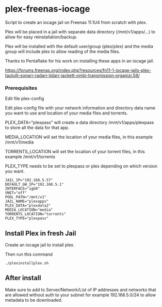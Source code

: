 # plex-freenas-iocage

Script to create an iocage jail on Freenas 11.1U4 from scratch with plex.

Plex will be placed in a jail with separate data directory (/mnt/v1/apps/...) to allow for easy reinstallation/backup.

Plex will be installed with the default user/group (plex/plex) and the media group will include plex to allow reading of the media files.

Thanks to Pentaflake for his work on installing these apps in an iocage jail.

https://forums.freenas.org/index.php?resources/fn11-1-iocage-jails-plex-tautulli-sonarr-radarr-lidarr-jackett-ombi-transmission-organizr.58/

### Prerequisites
Edit file plex-config

Edit plex-config file with your network information and directory data name you want to use and location of your media files and torrents.

PLEX_DATA="plexpass" will create a data directory /mnt/v1/apps/plexpass to store all the data for that app.

MEDIA_LOCATION will set the location of your media files, in this example /mnt/v1/media

TORRENTS_LOCATION will set the location of your torrent files, in this example /mnt/v1/torrents

PLEX_TYPE needs to be set to plexpass or plex depending on which version you want.


```
JAIL_IP="192.168.5.57"
DEFAULT_GW_IP="192.168.5.1"
INTERFACE="igb0"
VNET="off"
POOL_PATH="/mnt/v1"
JAIL_NAME="plexapps"
PLEX_DATA="plexdata2"
MEDIA_LOCATION="media"
TORRENTS_LOCATION="torrents"
PLEX_TYPE="plexpass"
```
## Install Plex in fresh Jail

Create an iocage jail to install plex.

Then run this command
```
./plexinstallplex.sh
```
## After install

Make sure to add to Server/Network/List of IP addresses and networks that are allowed without auth to your subnet for example 192.168.5.0/24 to allow metadata to be downloaded.
